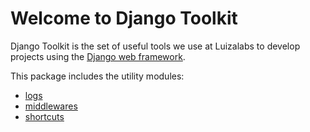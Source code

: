 Welcome to Django Toolkit
=========================

Django Toolkit is the set of useful tools we use at Luizalabs to develop
projects using the [Django web framework][django-website].

This package includes the utility modules:

* [logs](logs)
* [middlewares](middlewares)
* [shortcuts](shortcuts)

[django-website]: https://www.djangoproject.com/
